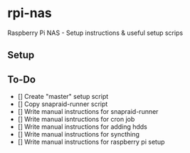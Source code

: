 # rpi-nas
Raspberry Pi NAS - Setup instructions &amp; useful setup scrips

## Setup



## To-Do
- [] Create "master" setup script
- [] Copy snapraid-runner script
- [] Write manual instructions for snapraid-runner
- [] Write manual isntructions for cron job
- [] Write manual instructions for adding hdds
- [] Write manual instructions for syncthing
- [] Write manual instructions for raspberry pi setup
